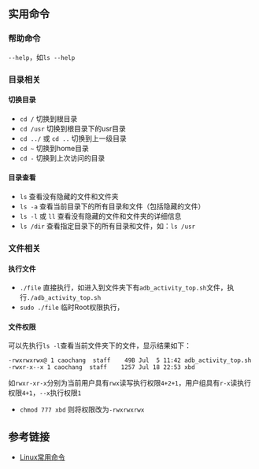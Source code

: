 

## 实用命令

### 帮助命令
`--help`，如`ls --help`

### 目录相关  
#### 切换目录
- `cd /` 切换到根目录
- `cd /usr` 切换到根目录下的usr目录
- `cd ../` 或 `cd ..` 切换到上一级目录
- `cd ~` 切换到home目录 
- `cd -` 切换到上次访问的目录

#### 目录查看
- `ls` 查看没有隐藏的文件和文件夹
- `ls -a` 查看当前目录下的所有目录和文件（包括隐藏的文件）
- `ls -l` 或 `ll` 查看没有隐藏的文件和文件夹的详细信息
- `ls /dir` 查看指定目录下的所有目录和文件，如：`ls /usr`

### 文件相关

#### 执行文件
- `./file` 直接执行，如进入到文件夹下有`adb_activity_top.sh`文件，执行`./adb_activity_top.sh`
- `sudo ./file` 临时Root权限执行，

#### 文件权限
可以先执行`ls -l`查看当前文件夹下的文件，显示结果如下：
```
-rwxrwxrwx@ 1 caochang  staff    49B Jul  5 11:42 adb_activity_top.sh
-rwxr-x--x 1 caochang  staff    1257 Jul 18 22:53 xbd
```
如`rwxr-xr-x`分别为当前用户具有`rwx`读写执行权限`4+2+1`，用户组具有`r-x`读执行权限`4+1`，`--x`执行权限`1`
- `chmod 777 xbd` 则将权限改为`-rwxrwxrwx`

## 参考链接
- [Linux常用命令](https://blog.csdn.net/luansj/article/details/97272672)
